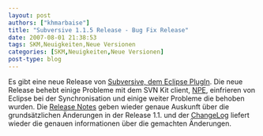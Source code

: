 ```yaml
---
layout: post
authors: ["khmarbaise"]
title: "Subversive 1.1.5 Release - Bug Fix Release"
date: 2007-08-01 21:38:53
tags: SKM,Neuigkeiten,Neue Versionen
categories: [SKM,Neuigkeiten,Neue Versionen]
post-type: blog
---
```

Es gibt eine neue Release von [Subversive, dem Eclipse PlugIn](http://www.polarion.org/index.php?page=overview&project=subversive). Die 
neue Release behebt einige Probleme mit dem SVN Kit client, [NPE](http://c2.com/cgi/wiki?NullPointerException), einfrieren von Eclipse bei der 
Synchronisation und einige weiter Probleme die behoben wurden. Die [Release Notes](http://www.polarion.org/projects/subversive/download/1.1/releasenotes.txt) 
geben wieder genaue Auskunft über die grundsätzlichen Änderungen in der Release 1.1. und der 
[ChangeLog](http://www.polarion.org/projects/subversive/download/1.1/changelog.txt) liefert wieder die genauen informationen über die gemachten Änderungen.
